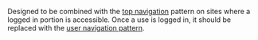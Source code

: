 Designed to be combined with the [top navigation](#top-nav) pattern on sites where a logged in portion is accessible. Once a use is logged in, it should be replaced with the [user navigation pattern](user-nav).

